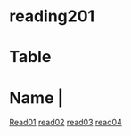 # reading201

# Table
 
 # Name |

 [Read01]( https://samahdasan.github.io/reading201//class01)
[read02]( https://samahdasan.github.io/reading201//read02)
[read03]( https://samahdasan.github.io/reading201//read03)
[read04](https://samahdasan.github.io/reading201//read04)